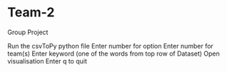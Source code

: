 # Team-2
Group Project

Run the csvToPy python file 
Enter number for option 
Enter number for team(s) 
Enter keyword (one of the words from top row of Dataset) 
Open visualisation 
Enter q to quit
